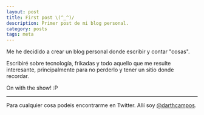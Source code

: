 ```yaml
---
layout: post
title: First post \(^_^)/
description: Primer post de mi blog personal.
category: posts
tags: meta
---
```


Me he decidido a crear un blog personal donde escribir y contar "cosas". 

Escribiré sobre tecnología, frikadas y todo aquello que me resulte interesante, principalmente para no perderlo y tener un sitio donde recordar.

On with the show! :P

---

Para cualquier cosa podeis encontrarme en Twitter. Allí soy [@darthcampos][twitter].

[twitter]: https://twitter.com/darthcampos